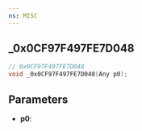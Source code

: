 ```yaml
---
ns: MISC
---
```

## _0x0CF97F497FE7D048

```c
// 0x0CF97F497FE7D048
void _0x0CF97F497FE7D048(Any p0);
```


## Parameters
* **p0**: 

